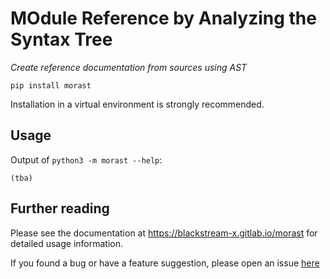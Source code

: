 # MOdule Reference by Analyzing the Syntax Tree

_Create reference documentation from sources using AST_

```
pip install morast
```

Installation in a virtual environment is strongly recommended.


## Usage

Output of `python3 -m morast --help`:

```
(tba)
```


## Further reading

Please see the documentation at <https://blackstream-x.gitlab.io/morast>
for detailed usage information.

If you found a bug or have a feature suggestion,
please open an issue [here](https://gitlab.com/blackstream-x/morast/-/issues)

